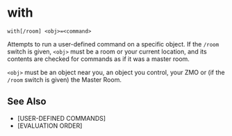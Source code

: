 # with
`with[/room] <obj>=<command>`

Attempts to run a user-defined command on a specific object. If the `/room` switch is given, `<obj>` must be a room or your current location, and its contents are checked for commands as if it was a master room.

`<obj>` must be an object near you, an object you control, your ZMO or (if the `/room` switch is given) the Master Room.


## See Also
- [USER-DEFINED COMMANDS]
- [EVALUATION ORDER]

